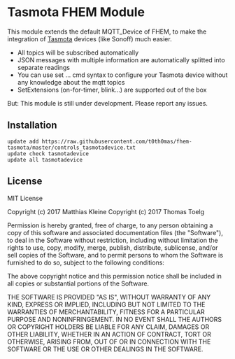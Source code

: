 # Tasmota FHEM Module

This module extends the default MQTT_Device of FHEM, to make the integration of [Tasmota](https://github.com/arendst/Sonoff-Tasmota/) devices (like Sonoff) much easier.

- All topics will be subscribed automatically
- JSON messages with multiple information are automatically splitted into separate readings
- You can use set ... cmd syntax to configure your Tasmota device without any knowledge about the mqtt topics
- SetExtensions (on-for-timer, blink...) are supported out of the box

But: This module is still under development. Please report any issues.

## Installation

```
update add https://raw.githubusercontent.com/t0th0mas/fhem-tasmota/master/controls_tasmotadevice.txt
update check tasmotadevice
update all tasmotadevice
```

## License

MIT License

Copyright (c) 2017 Matthias Kleine
Copyright (c) 2017 Thomas Toelg

Permission is hereby granted, free of charge, to any person obtaining a copy
of this software and associated documentation files (the "Software"), to deal
in the Software without restriction, including without limitation the rights
to use, copy, modify, merge, publish, distribute, sublicense, and/or sell
copies of the Software, and to permit persons to whom the Software is
furnished to do so, subject to the following conditions:

The above copyright notice and this permission notice shall be included in all
copies or substantial portions of the Software.

THE SOFTWARE IS PROVIDED "AS IS", WITHOUT WARRANTY OF ANY KIND, EXPRESS OR
IMPLIED, INCLUDING BUT NOT LIMITED TO THE WARRANTIES OF MERCHANTABILITY,
FITNESS FOR A PARTICULAR PURPOSE AND NONINFRINGEMENT. IN NO EVENT SHALL THE
AUTHORS OR COPYRIGHT HOLDERS BE LIABLE FOR ANY CLAIM, DAMAGES OR OTHER
LIABILITY, WHETHER IN AN ACTION OF CONTRACT, TORT OR OTHERWISE, ARISING FROM,
OUT OF OR IN CONNECTION WITH THE SOFTWARE OR THE USE OR OTHER DEALINGS IN THE
SOFTWARE.
